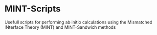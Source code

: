 # MINT-Scripts
Usefull scripts for performing ab initio calculations using the Mismatched INterface Theory (MINT) and MINT-Sandwich methods
